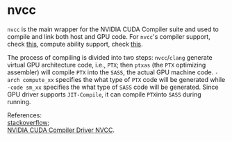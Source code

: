 # nvcc

`nvcc` is the main wrapper for the NVIDIA CUDA Compiler suite and used to compile and link both host and GPU code. For `nvcc`'s compiler support, check [this](https://gist.github.com/ax3l/9489132), compute ability support, check [this](https://stackoverflow.com/questions/28932864/cuda-compute-capability-requirements).  

The process of compiling is divided into two steps: `nvcc`/`clang` generate virtual GPU architecture code, i.e., `PTX`; then `ptxas` (the `PTX` optimizing assembler) will compile `PTX` into the `SASS`, the actual GPU machine code. `-arch compute_xx` specifies the what type of `PTX` code will be generated while `-code sm_xx` specifies the what type of `SASS` code will be generated. Since GPU driver supports `JIT-Compile`, it can compile `PTX`into `SASS` during running.  

References:  
[stackoverflow](https://stackoverflow.com/questions/17599189/what-is-the-purpose-of-using-multiple-arch-flags-in-nvidias-nvcc-compiler);  
[NVIDIA CUDA Compiler Driver NVCC](https://docs.nvidia.com/cuda/cuda-compiler-driver-nvcc/).